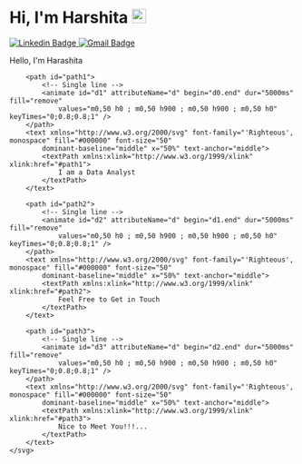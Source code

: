 <h1>  
  <strong>Hi, I'm Harshita</strong>
  <img src="https://raw.githubusercontent.com/syedareehaquasar/syedareehaquasar/master/gifs/Hi.gif" height="25px" width="25px">
</h1>
<p dir="auto">
   <a href="https://www.linkedin.com/in/harshmb/" rel="nofollow">
       <img src="https://img.shields.io/badge/-harshmb-blue?style=flat-square&logo=Linkedin&logoColor=white&link=https://www.linkedin.com/in/harshmb/" alt="Linkedin Badge" data-canonical-src="https://img.shields.io/badge/-harshmb-blue?style=flat-square&amp;logo=Linkedin&amp;logoColor=white&amp;link=https://www.linkedin.com/in/harshmb/" style="max-width: 100%;">
   </a>
  <a href="mailto:bharadwajharshita2000@gmail.com">
    <img src="https://img.shields.io/badge/-bharadwajharshita2000.com-c14438?style=flat-square&logo=Gmail&logoColor=white&link=mailto:bharadwajharshita2000@gmail.com" alt="Gmail Badge" style="max-width: 100%;">
  </a>
</p>
<p>
    <path>
            <!-- Single line -->
            <animate id="d0" attributeName="d" begin="0s;d3.end" dur="5000ms" fill="remove"
                values="m0,50 h0 ; m0,50 h900 ; m0,50 h900 ; m0,50 h0" keyTimes="0;0.8;0.8;1" />
        </path>
        <text xmlns="http://www.w3.org/2000/svg" font-family="'Righteous', monospace" fill="#000000" font-size="50"
            dominant-baseline="middle" x="50%" text-anchor="middle">
            <textPath xmlns:xlink="http://www.w3.org/1999/xlink" xlink:href="#path0">
                Hello, I'm Harashita
            </textPath>
        </text>

        <path id="path1">
            <!-- Single line -->
            <animate id="d1" attributeName="d" begin="d0.end" dur="5000ms" fill="remove"
                values="m0,50 h0 ; m0,50 h900 ; m0,50 h900 ; m0,50 h0" keyTimes="0;0.8;0.8;1" />
        </path>
        <text xmlns="http://www.w3.org/2000/svg" font-family="'Righteous', monospace" fill="#000000" font-size="50"
            dominant-baseline="middle" x="50%" text-anchor="middle">
            <textPath xmlns:xlink="http://www.w3.org/1999/xlink" xlink:href="#path1">
                I am a Data Analyst
            </textPath>
        </text>

        <path id="path2">
            <!-- Single line -->
            <animate id="d2" attributeName="d" begin="d1.end" dur="5000ms" fill="remove"
                values="m0,50 h0 ; m0,50 h900 ; m0,50 h900 ; m0,50 h0" keyTimes="0;0.8;0.8;1" />
        </path>
        <text xmlns="http://www.w3.org/2000/svg" font-family="'Righteous', monospace" fill="#000000" font-size="50"
            dominant-baseline="middle" x="50%" text-anchor="middle">
            <textPath xmlns:xlink="http://www.w3.org/1999/xlink" xlink:href="#path2">
                Feel Free to Get in Touch
            </textPath>
        </text>

        <path id="path3">
            <!-- Single line -->
            <animate id="d3" attributeName="d" begin="d2.end" dur="5000ms" fill="remove"
                values="m0,50 h0 ; m0,50 h900 ; m0,50 h900 ; m0,50 h0" keyTimes="0;0.8;0.8;1" />
        </path>
        <text xmlns="http://www.w3.org/2000/svg" font-family="'Righteous', monospace" fill="#000000" font-size="50"
            dominant-baseline="middle" x="50%" text-anchor="middle">
            <textPath xmlns:xlink="http://www.w3.org/1999/xlink" xlink:href="#path3">
                Nice to Meet You!!!...
            </textPath>
        </text>
    </svg>
</p>
